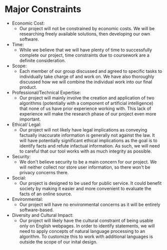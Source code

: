 # Major Constraints

- Economic Cost:
    - Our project will not be constrained by economic costs. We will be researching freely available solutions, then developing our own software.
- Time: 
    - While we believe that we will have plenty of time to successfully complete our project, time constraints due to coursework are a definite consideration.
- Scope:
    - Each member of our group discussed and agreed to specific tasks to individually take charge of and work on. We have also thoroughly discussed how we will combine the individual work into our final product.
- Professional/Technical Expertise: 
    - Our project will mainly involve the creation and application of two algorithms (potentially with a component of artificial intelligence) that none of us have prior experience working with. This lack of experience will make the research phase of our project even more important.
- Ethical/ Legal:
    - Our project will not likely have legal implications as conveying factually inaccurate information is generally not against the law. It will have potentially significant ethical implications as the goal is to identify facts and refute infactual information. As such, we will need to careful that our tool works with as much integrity as possible.
- Security:
    - We don't believe security to be a main concern for our project. We will neither collect nor store user information, so there won't be privacy concerns there.
- Social: 
    - Our project is designed to be used for public service. It could benefit society by making it easier and more convenient to evaluate the facts of an online source.
- Environmental: 
    - Our project will have no environmental concerns as it will be entirely software-based.
- Diversity and Cultural Impact: 
    - Our project will likely have the cultural constraint of being usable only on English webpages. In order to identify statements, we will need to apply concepts of natural language processing to an algorithm. To customize this to work with additional languages is outside the scope of our inital design.
